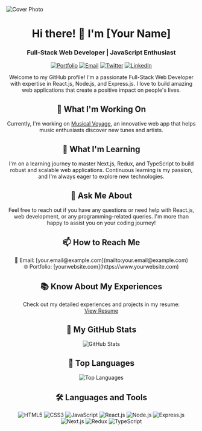 <!-- Add your cover photo here -->
![Cover Photo]([link_to_your_cover_photo.jpg](https://ibb.co/Zx61gnX))

<h1 align="center">Hi there! 👋 I'm [Your Name]</h1>
<h3 align="center">Full-Stack Web Developer | JavaScript Enthusiast</h3>

<p align="center">
  <a href="https://www.yourwebsite.com"><img src="https://img.shields.io/badge/-Portfolio-9f00ff?style=for-the-badge&logo=react&logoColor=white" alt="Portfolio"></a>
  <a href="mailto:your.email@example.com"><img src="https://img.shields.io/badge/Email-Me-e91e63?style=for-the-badge&logo=gmail&logoColor=white" alt="Email"></a>
  <a href="https://twitter.com/yourhandle" target="_blank"><img src="https://img.shields.io/badge/Twitter-Follow-1da1f2?style=for-the-badge&logo=twitter&logoColor=white" alt="Twitter"></a>
  <a href="https://www.linkedin.com/in/yourusername" target="_blank"><img src="https://img.shields.io/badge/LinkedIn-Connect-0e76a8?style=for-the-badge&logo=linkedin&logoColor=white" alt="LinkedIn"></a>
</p>

<p align="center">Welcome to my GitHub profile! I'm a passionate Full-Stack Web Developer with expertise in React.js, Node.js, and Express.js. I love to build amazing web applications that create a positive impact on people's lives.</p>

<h2 align="center">🚀 What I'm Working On</h2>

<p align="center">Currently, I'm working on <a href="https://summercamp-8c94a.web.app/" target="_blank">Musical Voyage</a>, an innovative web app that helps music enthusiasts discover new tunes and artists.</p>

<h2 align="center">🌱 What I'm Learning</h2>

<p align="center">I'm on a learning journey to master Next.js, Redux, and TypeScript to build robust and scalable web applications. Continuous learning is my passion, and I'm always eager to explore new technologies.</p>

<h2 align="center">💬 Ask Me About</h2>

<p align="center">Feel free to reach out if you have any questions or need help with React.js, web development, or any programming-related queries. I'm more than happy to assist you on your coding journey!</p>

<h2 align="center">📫 How to Reach Me</h2>

<p align="center">
  📧 Email: [your.email@example.com](mailto:your.email@example.com) <br>
  🌐 Portfolio: [yourwebsite.com](https://www.yourwebsite.com)
</p>

<h2 align="center">📚 Know About My Experiences</h2>

<p align="center">Check out my detailed experiences and projects in my resume:<br>
  <a href="https://drive.google.com/file/d/1FFP77L-ZG1crGgAytIXAeb7oUsXtTcRK/view?usp=sharing" target="_blank">View Resume</a>
</p>

<h2 align="center">🎯 My GitHub Stats</h2>

<p align="center">
  <img src="https://github-readme-stats.vercel.app/api?username=itsmejunaied&show_icons=true&line_height=27&title_color=663399&icon_color=663399&text_color=333333&bg_color=fafafa" alt="GitHub Stats">
</p>

<h2 align="center">🚀 Top Languages</h2>

<p align="center">
  <img src="https://github-readme-stats.vercel.app/api/top-langs/?username=itsmejunaied&langs_count=8&layout=compact&theme=radical" alt="Top Languages">
</p>

<h2 align="center">🛠️ Languages and Tools</h2>

<p align="center">
  <!-- Replace the icons and links with your preferred languages and tools -->
  <img src="https://img.shields.io/badge/HTML5-E34F26?style=for-the-badge&logo=html5&logoColor=white" alt="HTML5">
  <img src="https://img.shields.io/badge/CSS3-1572B6?style=for-the-badge&logo=css3&logoColor=white" alt="CSS3">
  <img src="https://img.shields.io/badge/JavaScript-F7DF1E?style=for-the-badge&logo=javascript&logoColor=black" alt="JavaScript">
  <img src="https://img.shields.io/badge/React-61DAFB?style=for-the-badge&logo=react&logoColor=black" alt="React.js">
  <img src="https://img.shields.io/badge/Node.js-339933?style=for-the-badge&logo=node.js&logoColor=white" alt="Node.js">
  <img src="https://img.shields.io/badge/Express.js-000000?style=for-the-badge&logo=express&logoColor=white" alt="Express.js">
  <img src="https://img.shields.io/badge/Next.js-000000?style=for-the-badge&logo=next.js&logoColor=white" alt="Next.js">
  <img src="https://img.shields.io/badge/Redux-764ABC?style=for-the-badge&logo=redux&logoColor=white" alt="Redux">
  <img src="https://img.shields.io/badge/TypeScript-007ACC?style=for-the-badge&logo=typescript&logoColor=white" alt="TypeScript">
  <!-- Add more icons and links here -->
</p>
